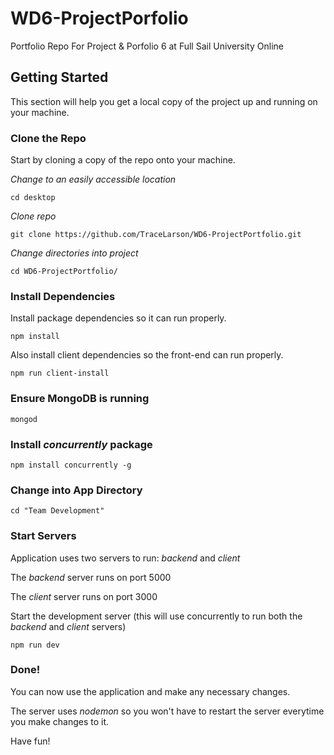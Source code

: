 # WD6-ProjectPorfolio
Portfolio Repo For Project &amp; Porfolio 6 at Full Sail University Online


## Getting Started
This section will help you get a local copy of the project up and running on your machine.

### Clone the Repo
Start by cloning a copy of the repo onto your machine.

*Change to an easily accessible location*

`cd desktop`

*Clone repo*

`git clone https://github.com/TraceLarson/WD6-ProjectPortfolio.git`

*Change directories into project*

`cd WD6-ProjectPortfolio/`

### Install Dependencies
Install package dependencies so it can run properly.

`npm install`

Also install client dependencies so the front-end can run properly.

`npm run client-install`

### Ensure MongoDB is running

`mongod`

### Install *concurrently* package

`npm install concurrently -g`

### Change into App Directory

`cd "Team Development"`

### Start Servers

Application uses two servers to run: *backend* and *client*

The *backend* server runs on port 5000

The *client* server runs on port 3000

Start the development server (this will use concurrently to run both the *backend* and *client* servers)
````
npm run dev
````

### Done!

You can now use the application and make any necessary changes.

The server uses *nodemon* so you won't have to restart the server everytime you make changes to it.

Have fun!